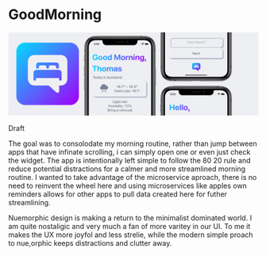 # GoodMorning

![Header](images/header.png)

Draft

The goal was to consolodate my morning routine, rather than jump between apps that have infinate scrolling, i can simply open one or even just check the widget. The app is intentionally left simple to follow the 80 20 rule and reduce potential distractions for a calmer and more streamlined morning routine. I wanted to take advantage of the microservice aproach, there is no need to reinvent the wheel here and using microservices like apples own reminders allows for other apps to pull data created here for futher streamlining.

Nuemorphic design is making a return to the minimalist dominated world. I am quite nostaligic and very much a fan of more varitey in our UI. To me it makes the UX more joyfol and less strelie, while the modern simple proach to nue,orphic keeps distractions and clutter away.
